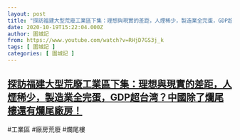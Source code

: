 ```yaml
---
layout: post
title: "探訪福建大型荒廢工業區下集：理想與現實的差距，人煙稀少，製造業全完蛋，GDP超台湾？中國除了爛尾樓還有爛尾廠房！"
date: 2020-10-19T15:22:04.000Z
author: 圍城記
from: https://www.youtube.com/watch?v=RHjD7GS3j_k
tags: [ 圍城記 ]
categories: [ 圍城記 ]
---
```

<!--1603120924000-->
[探訪福建大型荒廢工業區下集：理想與現實的差距，人煙稀少，製造業全完蛋，GDP超台湾？中國除了爛尾樓還有爛尾廠房！](https://www.youtube.com/watch?v=RHjD7GS3j_k)
------

<div>
#工業區 #廠房荒廢 #爛尾樓
</div>
